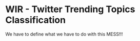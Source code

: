 # WIR - Twitter Trending Topics Classification

We have to define what we have to do with this MESS!!!

